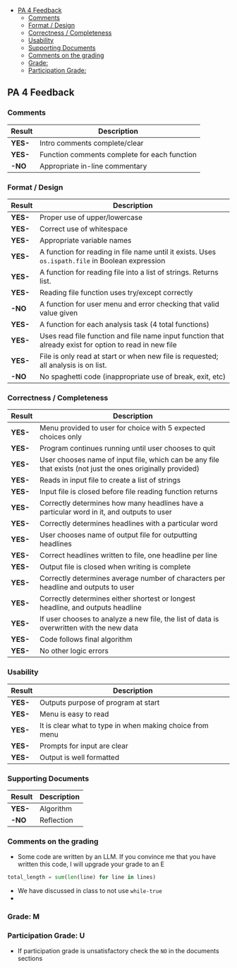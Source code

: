 

- [PA 4 Feedback](#pa-4-feedback)
  - [Comments](#comments)
  - [Format / Design](#format--design)
  - [Correctness / Completeness](#correctness--completeness)
  - [Usability](#usability)
  - [Supporting Documents](#supporting-documents)
  - [Comments on the grading](#comments-on-the-grading)
  - [Grade:](#grade)
  - [Participation Grade:](#participation-grade)


## PA 4 Feedback


### Comments
| Result   | Description                                   |
|----------|-----------------------------------------------|
| **YES-**   | Intro comments complete/clear                 |
| **YES-**   | Function comments complete for each function  |
| **-NO**   | Appropriate in-line commentary                |

### Format / Design
| Result   | Description                                                                                            |
|----------|--------------------------------------------------------------------------------------------------------|
| **YES-**   | Proper use of upper/lowercase                                                                          |
| **YES-**   | Correct use of whitespace                                                                              |
| **YES-**   | Appropriate variable names                                                                             |
| **YES-**   | A function for reading in file name until it exists. Uses `os.ispath.file` in Boolean expression       |
| **YES-**   | A function for reading file into a list of strings. Returns list.                                      |
| **YES-**   | Reading file function uses try/except correctly                                                        |
| **-NO**   | A function for user menu and error checking that valid value given                                     |
| **YES-**   | A function for each analysis task (4 total functions)                                                  |
| **YES-**   | Uses read file function and file name input function that already exist for option to read in new file |
| **YES-**   | File is only read at start or when new file is requested; all analysis is on list.                     |
| **-NO**   | No spaghetti code (inappropriate use of break, exit, etc)                                              |

### Correctness / Completeness
| Result   | Description                                                                                                |
|----------|------------------------------------------------------------------------------------------------------------|
| **YES-**   | Menu provided to user for choice with 5 expected choices only                                              |
| **YES-**   | Program continues running until user chooses to quit                                                       |
| **YES-**   | User chooses name of input file, which can be any file that exists (not just the ones originally provided) |
| **YES-**   | Reads in input file to create a list of strings                                                            |
| **YES-**   | Input file is closed before file reading function returns                                                  |
| **YES-**   | Correctly determines how many headlines have a particular word in it, and outputs to user                  |
| **YES-**   | Correctly determines headlines with a particular word                                                      |
| **YES-**   | User chooses name of output file for outputting headlines                                                  |
| **YES-**   | Correct headlines written to file, one headline per line                                                   |
| **YES-**   | Output file is closed when writing is complete                                                             |
| **YES-**   | Correctly determines average number of characters per headline and outputs to user                         |
| **YES-**   | Correctly determines either shortest or longest headline, and outputs headline                             |
| **YES-**   | If user chooses to analyze a new file, the list of data is overwritten with the new data                   |
| **YES-**   | Code follows final algorithm                                                                               |
| **YES-**   | No other logic errors                                                                                      |

### Usability
| Result   | Description                                               |
|----------|-----------------------------------------------------------|
| **YES-**   | Outputs purpose of program at start                       |
| **YES-**   | Menu is easy to read                                      |
| **YES-**   | It is clear what to type in when making choice from menu  |
| **YES-**   | Prompts for input are clear                               |
| **YES-**   | Output is well formatted                                  |

### Supporting Documents
| Result   | Description                                               |
|----------|-----------------------------------------------------------|
| **YES-**   | Algorithm                                                 |
| **-NO**   | Reflection                                                |


### Comments on the grading
- Some code are written by an LLM. If you convince me that you have written this code, I will upgrade your grade to an E
```python
total_length = sum(len(line) for line in lines)


```

- We have discussed in class to not use `while-true`
- 

### Grade: M

### Participation Grade: U
 - If participation grade is unsatisfactory check the `NO` in the documents sections